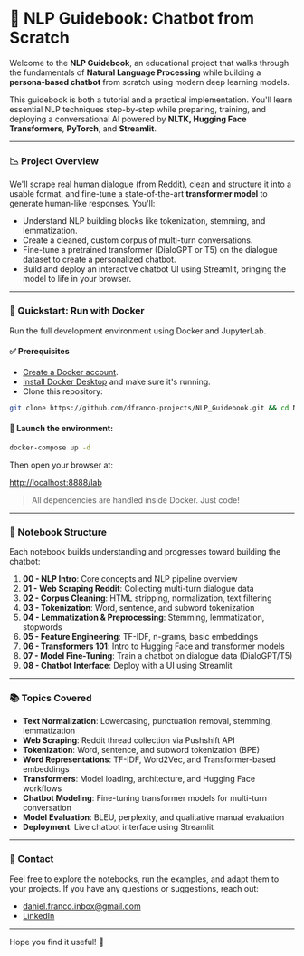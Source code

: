 # 🧠 NLP Guidebook: Chatbot from Scratch

Welcome to the **NLP Guidebook**, an educational project that walks through the fundamentals of **Natural Language Processing** while building a **persona-based chatbot** from scratch using modern deep learning models.

This guidebook is both a tutorial and a practical implementation. You'll learn essential NLP techniques step-by-step while preparing, training, and deploying a conversational AI powered by **NLTK, Hugging Face Transformers**, **PyTorch**, and **Streamlit**.

---

### 📉 Project Overview

We'll scrape real human dialogue (from Reddit), clean and structure it into a usable format, and fine-tune a state-of-the-art **transformer model** to generate human-like responses. You'll:

* Understand NLP building blocks like tokenization, stemming, and lemmatization.
* Create a cleaned, custom corpus of multi-turn conversations.
* Fine-tune a pretrained transformer (DialoGPT or T5) on the dialogue dataset to create a personalized chatbot.
* Build and deploy an interactive chatbot UI using Streamlit, bringing the model to life in your browser.

---

### 🐳 Quickstart: Run with Docker

Run the full development environment using Docker and JupyterLab.

#### ✅ Prerequisites

* <a href="https://app.docker.com/signup" target="_blank">Create a Docker account</a>.
* <a href="https://www.docker.com/get-started/" target="_blank">Install Docker Desktop</a> and make sure it's running.
* Clone this repository:

```bash
git clone https://github.com/dfranco-projects/NLP_Guidebook.git && cd NLP_Guidebook
```

#### 🚀 Launch the environment:

```bash
docker-compose up -d
```

Then open your browser at:

<a href="http://localhost:8888/lab" target="_blank">http://localhost:8888/lab</a>

> All dependencies are handled inside Docker. Just code!

---

### 📓 Notebook Structure

Each notebook builds understanding and progresses toward building the chatbot:

1. **00 - NLP Intro**: Core concepts and NLP pipeline overview
2. **01 - Web Scraping Reddit**: Collecting multi-turn dialogue data
3. **02 - Corpus Cleaning**: HTML stripping, normalization, text filtering
4. **03 - Tokenization**: Word, sentence, and subword tokenization
5. **04 - Lemmatization & Preprocessing**: Stemming, lemmatization, stopwords
6. **05 - Feature Engineering**: TF-IDF, n-grams, basic embeddings
7. **06 - Transformers 101**: Intro to Hugging Face and transformer models
8. **07 - Model Fine-Tuning**: Train a chatbot on dialogue data (DialoGPT/T5)
9. **08 - Chatbot Interface**: Deploy with a UI using Streamlit

---

### 📚 Topics Covered

* **Text Normalization**: Lowercasing, punctuation removal, stemming, lemmatization
* **Web Scraping**: Reddit thread collection via Pushshift API
* **Tokenization**: Word, sentence, and subword tokenization (BPE)
* **Word Representations**: TF-IDF, Word2Vec, and Transformer-based embeddings
* **Transformers**: Model loading, architecture, and Hugging Face workflows
* **Chatbot Modeling**: Fine-tuning transformer models for multi-turn conversation
* **Model Evaluation**: BLEU, perplexity, and qualitative manual evaluation
* **Deployment**: Live chatbot interface using Streamlit

---

### 📩 Contact

Feel free to explore the notebooks, run the examples, and adapt them to your projects.
If you have any questions or suggestions, reach out:

* [daniel.franco.inbox@gmail.com](mailto:daniel.franco.inbox@gmail.com)
* <a href="https://www.linkedin.com/in/daniel-abrantes-franco/" target="_blank">LinkedIn</a>

---

Hope you find it useful! 🚀